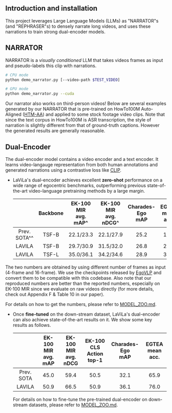 
## Introduction and installation

This project leverages Large Language Models (LLMs) as "NARRATOR"s (and "REPHRASER"s) to densely narrate long videos, and uses these narrations to train strong dual-encoder models.

## NARRATOR

NARRATOR is a *visually conditioned* LLM that takes videos frames as input and pseudo-labels this clip with narrations.

```bash
# CPU mode
python demo_narrator.py [--video-path $TEST_VIDEO]

# GPU mode
python demo_narrator.py --cuda
```


Our narrator also works on third-person videos! Below are several examples generated by our NARRATOR that is pre-trained on HowTo100M Auto-Aligned ([HTM-AA](https://www.robots.ox.ac.uk/~vgg/research/tan/index.html#htm-align)) and applied to some stock footage video clips. Note that since the text corpus in HowTo100M is ASR transcription, the style of narration is slightly different from that of ground-truth captions. However the generated results are generally reasonable.

## Dual-Encoder

The dual-encoder model contains a video encoder and a text encoder. It learns video-langauge representation from both human annotations and generated narrations using a contrastive loss like [CLIP](https://github.com/openai/CLIP).


* LaViLa's dual-encoder achieves excellent **zero-shot** performance on a wide range of egocentric benchmarks, outperforming previous state-of-the-art video-language pretraining methods by a large margin.


  |              | Backbone | EK-100 MIR<br>avg. mAP^ | EK-100 MIR<br>avg. nDCG^ | Charades-Ego<br>mAP  | EGTEA<br> mean acc. | EgoMCQ<br>intra-video acc. |
  | :----------: | :------: | :---------------------: | :----------------------: | :------------------: | :-----------------: | :------------------------: |
  | Prev. SOTA^^ |  TSF-B   |       22.1/23.3         |       22.1/27.9          |        25.2          |       17.6          |            57.2            |
  |   LAVILA     |  TSF-B   |       29.7/30.9         |       31.5/32.0          |        26.8          |       28.9          |            59.9            |
  |   LAVILA     |  TSF-L   |       35.0/36.1         |       34.2/34.6          |        28.9          |       34.1          |            63.1            |

  
The two numbers are obtained by using different number of frames as input (4-frame and 16-frame).
We use the checkpoints released by [EgoVLP](https://github.com/showlab/EgoVLP) and convert them to be compatible with this codebase. Also note that our reproduced numbers are better than the reported numbers, especially on EK-100 MIR since we evaluate on raw videos directly (for more details, check out Appendix F & Table 10 in our paper).

For details on how to get the numbers, please refer to [MODEL_ZOO.md](./docs/MODEL_ZOO.md#zero-shot).


* Once **fine-tuned** on the down-stream dataset, LaViLa's dual-encoder can also achieve state-of-the-art results on it. We show some key results as follows.

  
  |            | EK-100 MIR<br>avg. mAP | EK-100 MIR<br>avg. nDCG | EK-100 CLS<br>Action top-1 | Charades-Ego<br>mAP  | EGTEA<br> mean acc. |
  | :--------: | :--------------------: | :---------------------: | :------------------------: | :------------------: | :-----------------: |
  | Prev. SOTA |          45.0          |          59.4           |            50.5            |        32.1          |       65.9          |
  |  LAVILA    |          50.9          |          66.5           |            50.9            |        36.1          |       76.0          |

  </div>

  For details on how to fine-tune the pre-trained dual-encoder on down-stream datasets, please refer to [MODEL_ZOO.md](./docs/MODEL_ZOO.md#fine-tuned).

